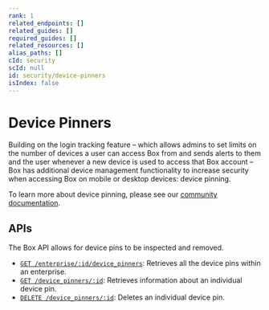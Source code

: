 ```yaml
---
rank: 1
related_endpoints: []
related_guides: []
required_guides: []
related_resources: []
alias_paths: []
cId: security
scId: null
id: security/device-pinners
isIndex: false
---
```

# Device Pinners

Building on the login tracking feature – which allows admins to set limits on the number of devices a user can access Box from and sends alerts to them and the user whenever a new device is used to access that Box account – Box has additional device management functionality to increase security when accessing Box on mobile or desktop devices: device pinning.

To learn more about device pinning, please see our [community documentation][community].

## APIs

The Box API allows for device pins to be inspected and removed.

* [`GET /enterprise/:id/device_pinners`](e://get-enterprises-id-device-pinners): Retrieves all the device pins within an enterprise.
* [`GET /device_pinners/:id`](e://get-device-pinners-id): Retrieves information about an individual device pin.
* [`DELETE /device_pinners/:id`](e://delete-device-pinners-id): Deletes an individual device pin.

[community]: https://community.box.com/t5/How-to-Guides-for-Admins/Device-Pinning-Settings/ta-p/172
